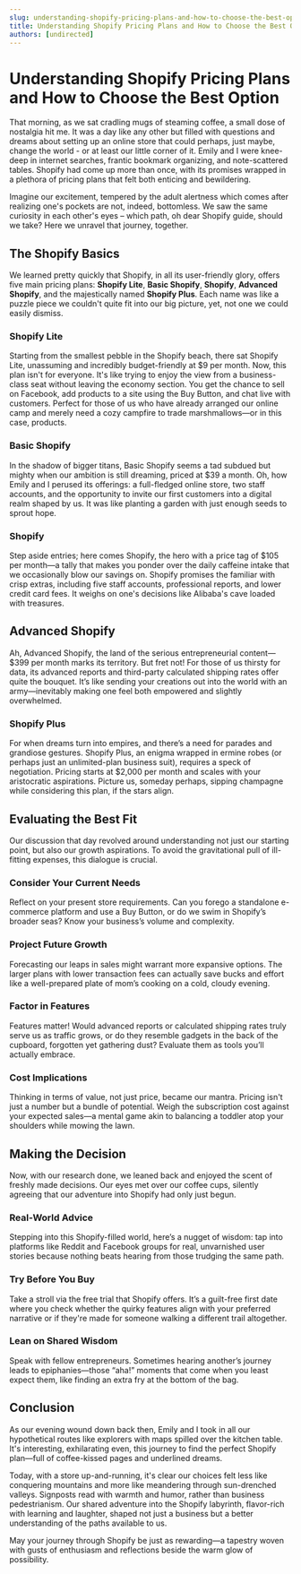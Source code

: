 ```yaml
---
slug: understanding-shopify-pricing-plans-and-how-to-choose-the-best-option
title: Understanding Shopify Pricing Plans and How to Choose the Best Option
authors: [undirected]
---
```



# Understanding Shopify Pricing Plans and How to Choose the Best Option

That morning, as we sat cradling mugs of steaming coffee, a small dose of nostalgia hit me. It was a day like any other but filled with questions and dreams about setting up an online store that could perhaps, just maybe, change the world - or at least our little corner of it. Emily and I were knee-deep in internet searches, frantic bookmark organizing, and note-scattered tables. Shopify had come up more than once, with its promises wrapped in a plethora of pricing plans that felt both enticing and bewildering.

Imagine our excitement, tempered by the adult alertness which comes after realizing one's pockets are not, indeed, bottomless. We saw the same curiosity in each other's eyes – which path, oh dear Shopify guide, should we take? Here we unravel that journey, together.

## The Shopify Basics

We learned pretty quickly that Shopify, in all its user-friendly glory, offers five main pricing plans: **Shopify Lite**, **Basic Shopify**, **Shopify**, **Advanced Shopify**, and the majestically named **Shopify Plus**. Each name was like a puzzle piece we couldn't quite fit into our big picture, yet, not one we could easily dismiss.

### Shopify Lite

Starting from the smallest pebble in the Shopify beach, there sat Shopify Lite, unassuming and incredibly budget-friendly at $9 per month. Now, this plan isn't for everyone. It's like trying to enjoy the view from a business-class seat without leaving the economy section. You get the chance to sell on Facebook, add products to a site using the Buy Button, and chat live with customers. Perfect for those of us who have already arranged our online camp and merely need a cozy campfire to trade marshmallows—or in this case, products.

### Basic Shopify

In the shadow of bigger titans, Basic Shopify seems a tad subdued but mighty when our ambition is still dreaming, priced at $39 a month. Oh, how Emily and I perused its offerings: a full-fledged online store, two staff accounts, and the opportunity to invite our first customers into a digital realm shaped by us. It was like planting a garden with just enough seeds to sprout hope.

### Shopify

Step aside entries; here comes Shopify, the hero with a price tag of $105 per month—a tally that makes you ponder over the daily caffeine intake that we occasionally blow our savings on. Shopify promises the familiar with crisp extras, including five staff accounts, professional reports, and lower credit card fees. It weighs on one's decisions like Alibaba's cave loaded with treasures.

## Advanced Shopify

Ah, Advanced Shopify, the land of the serious entrepreneurial content—$399 per month marks its territory. But fret not! For those of us thirsty for data, its advanced reports and third-party calculated shipping rates offer quite the bouquet. It’s like sending your creations out into the world with an army—inevitably making one feel both empowered and slightly overwhelmed.

### Shopify Plus

For when dreams turn into empires, and there’s a need for parades and grandiose gestures. Shopify Plus, an enigma wrapped in ermine robes (or perhaps just an unlimited-plan business suit), requires a speck of negotiation. Pricing starts at $2,000 per month and scales with your aristocratic aspirations. Picture us, someday perhaps, sipping champagne while considering this plan, if the stars align.

## Evaluating the Best Fit

Our discussion that day revolved around understanding not just our starting point, but also our growth aspirations. To avoid the gravitational pull of ill-fitting expenses, this dialogue is crucial.

### Consider Your Current Needs

Reflect on your present store requirements. Can you forego a standalone e-commerce platform and use a Buy Button, or do we swim in Shopify’s broader seas? Know your business’s volume and complexity.

### Project Future Growth

Forecasting our leaps in sales might warrant more expansive options. The larger plans with lower transaction fees can actually save bucks and effort like a well-prepared plate of mom’s cooking on a cold, cloudy evening.

### Factor in Features

Features matter! Would advanced reports or calculated shipping rates truly serve us as traffic grows, or do they resemble gadgets in the back of the cupboard, forgotten yet gathering dust? Evaluate them as tools you’ll actually embrace.

### Cost Implications

Thinking in terms of value, not just price, became our mantra. Pricing isn't just a number but a bundle of potential. Weigh the subscription cost against your expected sales—a mental game akin to balancing a toddler atop your shoulders while mowing the lawn.

## Making the Decision

Now, with our research done, we leaned back and enjoyed the scent of freshly made decisions. Our eyes met over our coffee cups, silently agreeing that our adventure into Shopify had only just begun.

### Real-World Advice

Stepping into this Shopify-filled world, here’s a nugget of wisdom: tap into platforms like Reddit and Facebook groups for real, unvarnished user stories because nothing beats hearing from those trudging the same path.

### Try Before You Buy

Take a stroll via the free trial that Shopify offers. It’s a guilt-free first date where you check whether the quirky features align with your preferred narrative or if they're made for someone walking a different trail altogether.

### Lean on Shared Wisdom

Speak with fellow entrepreneurs. Sometimes hearing another’s journey leads to epiphanies—those “aha!” moments that come when you least expect them, like finding an extra fry at the bottom of the bag.

## Conclusion

As our evening wound down back then, Emily and I took in all our hypothetical routes like explorers with maps spilled over the kitchen table. It's interesting, exhilarating even, this journey to find the perfect Shopify plan—full of coffee-kissed pages and underlined dreams.

Today, with a store up-and-running, it's clear our choices felt less like conquering mountains and more like meandering through sun-drenched valleys. Signposts read with warmth and humor, rather than business pedestrianism. Our shared adventure into the Shopify labyrinth, flavor-rich with learning and laughter, shaped not just a business but a better understanding of the paths available to us.

May your journey through Shopify be just as rewarding—a tapestry woven with gusts of enthusiasm and reflections beside the warm glow of possibility.